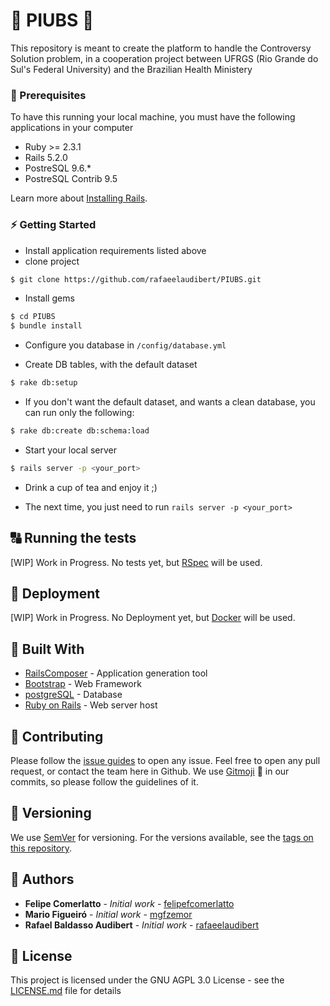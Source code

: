 # :hospital: PIUBS :hospital:

This repository is meant to create the platform to handle the Controversy Solution problem, in a cooperation project between UFRGS (Rio Grande do Sul's Federal University) and the Brazilian Health Ministery

### :floppy_disk: Prerequisites
To have this running your local machine, you must have the following applications in your computer

* Ruby >= 2.3.1
* Rails 5.2.0
* PostreSQL 9.6.*
* PostreSQL Contrib 9.5

Learn more about [Installing Rails](http://railsapps.github.io/installing-rails.html).  

### :zap: Getting Started
- Install application requirements listed above
- clone project

```bash
$ git clone https://github.com/rafaeelaudibert/PIUBS.git
```

- Install gems

```bash
$ cd PIUBS
$ bundle install
```

- Configure you database in `/config/database.yml`

- Create DB tables, with the default dataset

```bash
$ rake db:setup
```

- If you don't want the default dataset, and wants a clean database, you can run only the following:

```bash
$ rake db:create db:schema:load
```

- Start your local server

```bash
$ rails server -p <your_port>
```

- Drink a cup of tea and enjoy it ;)

- The next time, you just need to run `rails server -p <your_port>`


## :capital_abcd: Running the tests
[WIP] Work in Progress. No tests yet, but [RSpec](https://github.com/rspec/rspec-rails) will be used.


## :whale: Deployment
[WIP] Work in Progress. No Deployment yet, but [Docker](https://www.docker.com/) will be used.

## :train: Built With
* [RailsComposer](https://github.com/RailsApps/rails-composer) - Application generation tool
* [Bootstrap](https://getbootstrap.com/) - Web Framework
* [postgreSQL](https://www.postgresql.org/) - Database
* [Ruby on Rails](https://rubyonrails.org/) - Web server host

## :muscle: Contributing
Please follow the [issue guides](https://github.com/rafaeelaudibert/PIUBS/issues/new/choose) to open any issue.
Feel free to open any pull request, or contact the team here in Github.
We use [Gitmoji](https://gitmoji.carloscuesta.me/) :tada: in our commits, so please follow the guidelines of it.

## :1234: Versioning
We use [SemVer](http://semver.org/) for versioning. For the versions available, see the [tags on this repository](https://github.com/your/project/tags).

## :construction_worker: Authors
* **Felipe Comerlatto** - *Initial work* - [felipefcomerlatto](https://github.com/felipefcomerlato)
* **Mario Figueiró** - *Initial work* - [mgfzemor](https://github.com/mgfzemor)
* **Rafael Baldasso Audibert** - *Initial work* - [rafaeelaudibert](https://github.com/rafaeelaudibert)

## :page_facing_up: License
This project is licensed under the GNU AGPL 3.0 License - see the [LICENSE.md](LICENSE) file for details

